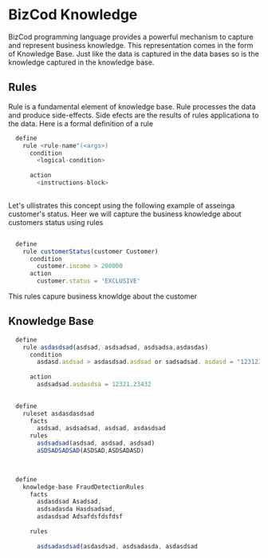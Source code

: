 # BizCod Knowledge 

BizCod programming language provides a powerful mechanism to capture and represent business knowledge. This representation comes in the form of Knowledge Base. Just like the data is captured in the data bases so is the knowledge captured in the knowledge base.



## Rules

Rule is a fundamental element of knowledge base. Rule processes the data and produce side-effects. Side efects are the results of rules applicationa to the data. 
Here is a formal definition of a rule

```js
  define 
    rule <rule-name"(<args>) 
      condition
        <logical-condition>
        
      action
        <instructions-block>
      
```
Let's ullistrates this concept using the following example of asseinga customer's status. Heer we will capture the business knowledge about customers status using rules 

```js

  define
    rule customerStatus(customer Customer) 
      condition
        customer.income > 200000
      action
        customer.status = 'EXCLUSIVE'  
```

This rules capure business knowldge about the customer

## Knowledge Base


```js
  define 
    rule asdasdsad(asdsad, asdsadsad, asdsadsa,asdasdas) 
      condition
        asdasd.asdsad > asdasdsad.asdsad or sadsadsad. asdasd = "123123123asdas" 
        
      action
        asdsadsad.asdasdsa = 12321.23432
      
```

```js
  define 
    ruleset asdasdasdsad
      facts 
        asdsad, asdsadsad, asdsad, asdasdsad
      rules 
        asdsadsad(asdsad, asdsad, asdsad)
        aSDSADSADSAD(ASDSAD,ASDSADASD)
      
```

```js

  define 
    knowledge-base FraudDetectionRules
      facts 
        asdasdsad Asadsad,  
        asdsadasda Hasdsadsad, 
        asdasdsad Adsafdsfdsfdsf
        
      rules 
      
        asdsadasdsad(asdasdsad, asdsadasda, asdasdsad
        
```
